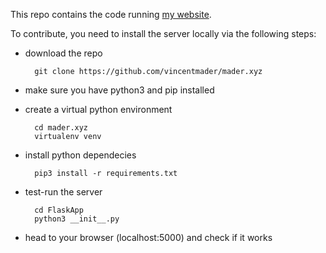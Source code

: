 This repo contains the code running [my website](mader.xyz).

To contribute, you need to install the server locally via the following steps:

- download the repo

        git clone https://github.com/vincentmader/mader.xyz

- make sure you have python3 and pip installed

- create a virtual python environment 

        cd mader.xyz
        virtualenv venv

- install python dependecies

        pip3 install -r requirements.txt

- test-run the server

        cd FlaskApp
        python3 __init__.py

- head to your browser (localhost:5000) and check if it works
